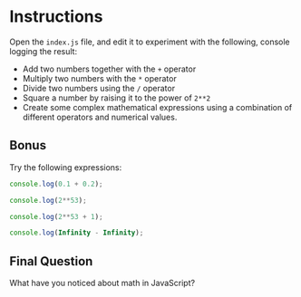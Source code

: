 # Instructions  

Open the `index.js` file, and edit it to experiment with the following, console logging the result:

- Add two numbers together with the `+` operator
- Multiply two numbers with the `*` operator
- Divide two numbers using the `/` operator
- Square a number by raising it to the power of `2**2`
- Create some complex mathematical expressions using a combination of different operators and numerical values.

## Bonus

Try the following expressions:

```js
console.log(0.1 + 0.2);
```

```js
console.log(2**53);
```

```js
console.log(2**53 + 1);
```

```js
console.log(Infinity - Infinity);
```

## Final Question

What have you noticed about math in JavaScript?